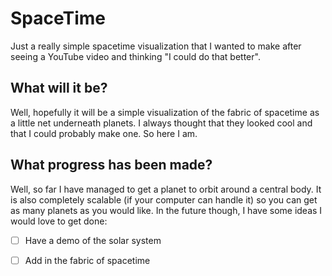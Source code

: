 # SpaceTime
Just a really simple spacetime visualization that I wanted to make after seeing a YouTube video and thinking "I could do that better".

## What will it be?
Well, hopefully it will be a simple visualization of the fabric of spacetime as a little net underneath planets. I always thought that they looked cool and that I could probably make one. So here I am.

## What progress has been made?
Well, so far I have managed to get a planet to orbit around a central body. It is also completely scalable \(if your computer can handle it\) so you can get as many planets as you would like. 
In the future though, I have some ideas I would love to get done:
- [ ] Have a demo of the solar system
- [ ] Add in the fabric of spacetime




